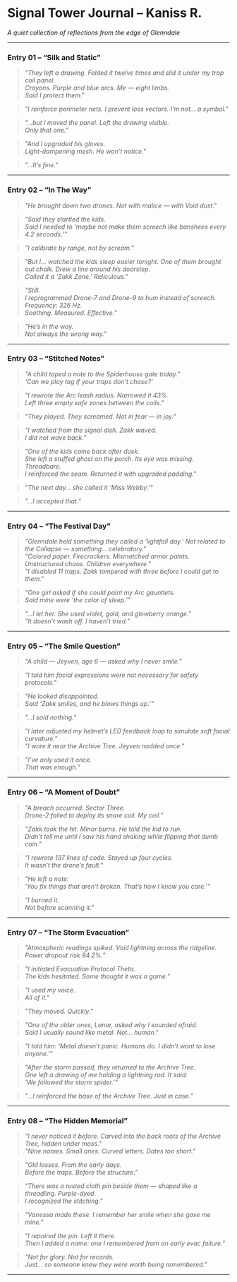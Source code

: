 
# Signal Tower Journal – Kaniss R.
*A quiet collection of reflections from the edge of Glenndale*

---

### Entry 01 – “Silk and Static”

> *"They left a drawing. Folded it twelve times and slid it under my trap coil panel.  
Crayons. Purple and blue arcs. Me — eight limbs.  
Said I protect them."*

> *"I reinforce perimeter nets. I prevent loss vectors. I’m not… a symbol."*

> *"...but I moved the panel. Left the drawing visible.  
Only that one."*

> *"And I upgraded his gloves.  
Light-dampening mesh. He won’t notice."*

> *"...It’s fine."*

---

### Entry 02 – “In The Way”

> *"He brought down two drones. Not with malice — with Void dust."*

> *"Said they startled the kids.  
Said I needed to ‘maybe not make them screech like banshees every 4.2 seconds.’"*

> *"I calibrate by range, not by scream."*

> *"But I… watched the kids sleep easier tonight. One of them brought out chalk. Drew a line around his doorstep.  
Called it a 'Zakk Zone.' Ridiculous."*

> *"Still.  
I reprogrammed Drone-7 and Drone-9 to hum instead of screech. Frequency: 326 Hz.  
Soothing. Measured. Effective."*

> *"He’s in the way.  
Not always the wrong way."*

---

### Entry 03 – “Stitched Notes”

> *"A child taped a note to the Spiderhouse gate today."*  
> *'Can we play tag if your traps don’t chase?'*

> *"I rewrote the Arc leash radius. Narrowed it 43%.*  
*Left three empty safe zones between the coils."*

> *"They played. They screamed. Not in fear — in joy."*

> *"I watched from the signal dish. Zakk waved.  
I did not wave back."*

> *"One of the kids came back after dusk.  
She left a stuffed ghost on the porch. Its eye was missing. Threadbare.  
I reinforced the seam. Returned it with upgraded padding."*

> *"The next day… she called it ‘Miss Webby.’"*

> *"...I accepted that."*

---

### Entry 04 – “The Festival Day”

> *"Glenndale held something they called a ‘lightfall day.’ Not related to the Collapse — something... celebratory."*  
> *"Colored paper. Firecrackers. Mismatched armor paints. Unstructured chaos. Children everywhere."*  
> *"I disabled 11 traps. Zakk tampered with three before I could get to them."*

> *"One girl asked if she could paint my Arc gauntlets.  
Said mine were ‘the color of sleep.’"*

> *"...I let her. She used violet, gold, and glowberry orange."*  
> *"It doesn’t wash off. I haven’t tried."*

---

### Entry 05 – “The Smile Question”

> *"A child — Jeyven, age 6 — asked why I never smile."*

> *"I told him facial expressions were not necessary for safety protocols."*

> *"He looked disappointed.  
Said ‘Zakk smiles, and he blows things up.’"*

> *"...I said nothing."*

> *"I later adjusted my helmet’s LED feedback loop to simulate soft facial curvature."*  
> *"I wore it near the Archive Tree. Jeyven nodded once."*

> *"I’ve only used it once.  
That was enough."*

---

### Entry 06 – “A Moment of Doubt”

> *"A breach occurred. Sector Three.  
Drone-2 failed to deploy its snare coil. My coil."*

> *"Zakk took the hit. Minor burns. He told the kid to run.  
Didn’t tell me until I saw his hand shaking while flipping that dumb coin."*

> *"I rewrote 137 lines of code. Stayed up four cycles.  
It wasn’t the drone’s fault."*

> *"He left a note:  
‘You fix things that aren’t broken. That’s how I know you care.’"*

> *"I burned it.  
Not before scanning it."*

---

### Entry 07 – “The Storm Evacuation”

> *"Atmospheric readings spiked. Void lightning across the ridgeline. Power dropout risk 94.2%."*

> *"I initiated Evacuation Protocol Theta.  
The kids hesitated. Some thought it was a game."*

> *"I used my voice.  
All of it."*

> *"They moved. Quickly."*

> *"One of the older ones, Lanar, asked why I sounded afraid.  
Said I usually sound like metal. Not… human."*

> *"I told him: 'Metal doesn’t panic. Humans do. I didn’t want to lose anyone.'"*

> *"After the storm passed, they returned to the Archive Tree.  
One left a drawing of me holding a lightning rod. It said:  
‘We followed the storm spider.’"*

> *"...I reinforced the base of the Archive Tree. Just in case."*

---

### Entry 08 – “The Hidden Memorial”

> *"I never noticed it before. Carved into the back roots of the Archive Tree, hidden under moss."*  
> *"Nine names. Small ones. Curved letters. Dates too short."*

> *"Old losses. From the early days.  
Before the traps. Before the structure."*

> *"There was a rusted cloth pin beside them — shaped like a threadling. Purple-dyed.  
I recognized the stitching."*

> *"Vanessa made these. I remember her smile when she gave me mine."*

> *"I repaired the pin. Left it there.  
Then I added a name: one I remembered from an early evac failure."*

> *"Not for glory. Not for records.  
Just… so someone knew they were worth being remembered."*

---
